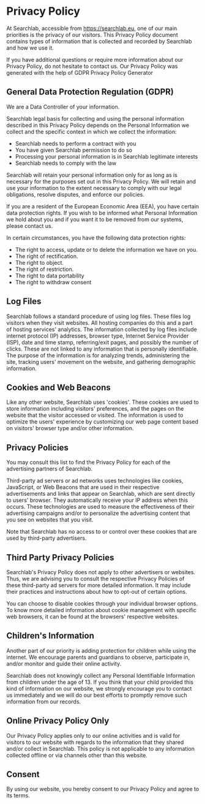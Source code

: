 # Privacy Policy

At Searchlab, accessible from https://searchlab.eu, one of our main priorities is the privacy of our visitors. This Privacy Policy document contains types of information that is collected and recorded by Searchlab and how we use it.

If you have additional questions or require more information about our Privacy Policy, do not hesitate to contact us. Our Privacy Policy was generated with the help of GDPR Privacy Policy Generator

## General Data Protection Regulation (GDPR)
We are a Data Controller of your information.

Searchlab legal basis for collecting and using the personal information described in this Privacy Policy depends on the Personal Information we collect and the specific context in which we collect the information:

- Searchlab needs to perform a contract with you
- You have given Searchlab permission to do so
- Processing your personal information is in Searchlab legitimate interests
- Searchlab needs to comply with the law

Searchlab will retain your personal information only for as long as is necessary for the purposes set out in this Privacy Policy. We will retain and use your information to the extent necessary to comply with our legal obligations, resolve disputes, and enforce our policies.

If you are a resident of the European Economic Area (EEA), you have certain data protection rights. If you wish to be informed what Personal Information we hold about you and if you want it to be removed from our systems, please contact us.

In certain circumstances, you have the following data protection rights:

- The right to access, update or to delete the information we have on you.
- The right of rectification.
- The right to object.
- The right of restriction.
- The right to data portability
- The right to withdraw consent

## Log Files
Searchlab follows a standard procedure of using log files. These files log visitors when they visit websites. All hosting companies do this and a part of hosting services' analytics. The information collected by log files include internet protocol (IP) addresses, browser type, Internet Service Provider (ISP), date and time stamp, referring/exit pages, and possibly the number of clicks. These are not linked to any information that is personally identifiable. The purpose of the information is for analyzing trends, administering the site, tracking users' movement on the website, and gathering demographic information.

## Cookies and Web Beacons
Like any other website, Searchlab uses 'cookies'. These cookies are used to store information including visitors' preferences, and the pages on the website that the visitor accessed or visited. The information is used to optimize the users' experience by customizing our web page content based on visitors' browser type and/or other information.

## Privacy Policies
You may consult this list to find the Privacy Policy for each of the advertising partners of Searchlab.

Third-party ad servers or ad networks uses technologies like cookies, JavaScript, or Web Beacons that are used in their respective advertisements and links that appear on Searchlab, which are sent directly to users' browser. They automatically receive your IP address when this occurs. These technologies are used to measure the effectiveness of their advertising campaigns and/or to personalize the advertising content that you see on websites that you visit.

Note that Searchlab has no access to or control over these cookies that are used by third-party advertisers.

## Third Party Privacy Policies
Searchlab's Privacy Policy does not apply to other advertisers or websites. Thus, we are advising you to consult the respective Privacy Policies of these third-party ad servers for more detailed information. It may include their practices and instructions about how to opt-out of certain options.

You can choose to disable cookies through your individual browser options. To know more detailed information about cookie management with specific web browsers, it can be found at the browsers' respective websites.

## Children's Information
Another part of our priority is adding protection for children while using the internet. We encourage parents and guardians to observe, participate in, and/or monitor and guide their online activity.

Searchlab does not knowingly collect any Personal Identifiable Information from children under the age of 13. If you think that your child provided this kind of information on our website, we strongly encourage you to contact us immediately and we will do our best efforts to promptly remove such information from our records.

## Online Privacy Policy Only
Our Privacy Policy applies only to our online activities and is valid for visitors to our website with regards to the information that they shared and/or collect in Searchlab. This policy is not applicable to any information collected offline or via channels other than this website.

## Consent
By using our website, you hereby consent to our Privacy Policy and agree to its terms.
